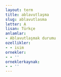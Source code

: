 ```yaml
---
layout: term
title: ablavutlaşma
slug: ablavutlasma
letter: A
lisan: Türkçe
anlamlar:
- Ablavutlaşmak durumu
ozellikler:
- - isim
ornekler:
- - ''
orneklerkaynak:
- - ''
---
```

